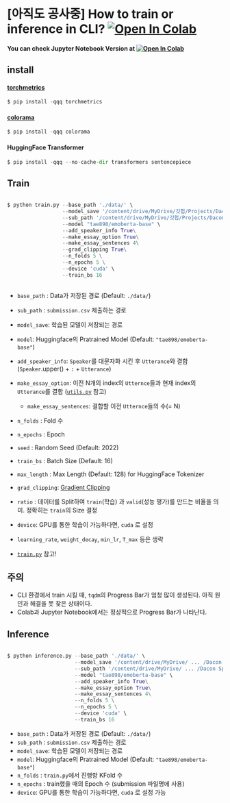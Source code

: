  
# [아직도 공사중] How to train or inference in CLI? [![Open In Colab](https://colab.research.google.com/assets/colab-badge.svg)](https://colab.research.google.com/drive/10rirr6XBtPYl2m-HZaLl6CFIzqR-qBc9?usp=sharing)

#### You can check Jupyter Notebook Version at [![Open In Colab](https://colab.research.google.com/assets/colab-badge.svg)](https://colab.research.google.com/drive/1QchQzwbGpOvXDRMzWXi5k-d_A_h4w-c9?usp=share_link) 
## install
#### [torchmetrics](https://torchmetrics.readthedocs.io/en/stable/)
```python
$ pip install -qqq torchmetrics
```

#### [colorama](https://github.com/tartley/colorama)
```python
$ pip install -qqq colorama
```

#### HuggingFace Transformer
```python
$ pip install -qqq --no-cache-dir transformers sentencepiece
```



## Train 
```python

$ python train.py --base_path './data/' \
                  --model_save '/content/drive/MyDrive/깃헙/Projects/Dacon Speakers/' \
                  --sub_path '/content/drive/MyDrive/깃헙/Projects/Dacon Speakers/' \
                  --model "tae898/emoberta-base" \
                  --add_speaker_info True\
                  --make_essay_option True\
                  --make_essay_sentences 4\
                  --grad_clipping True\
                  --n_folds 5 \
                  --n_epochs 5 \
                  --device 'cuda' \
                  --train_bs 16
  
``` 
- `base_path` : Data가 저장된 경로 (Default: `./data/`)
- `sub_path`  : `submission.csv` 제출하는 경로
- `model_save`: 학습된 모델이 저장되는 경로
- `model`: Huggingface의 Pratrained Model (Default: `"tae898/emoberta-base"`)
- `add_speaker_info`: `Speaker`를 대문자화 시킨 후 `Utterance`와 결합 (`Speaker`.upper() + `:` + `Utterance`)
- `make_essay_option`: 이전 N개의 index의 `Utternce`들과 현재 index의 `Utterance`를 결합 ([`utils.py`](https://github.com/renslightsaber/Dacon_Speakers_Emotion_Recognition/blob/main/utils.py) 참고)
  - `make_essay_sentences`: 결합할 이전 `Utternce`들의 수(= N)
- `n_folds`  : Fold 수
- `n_epochs` : Epoch
- `seed` : Random Seed (Default: 2022)
- `train_bs` : Batch Size (Default: 16)
- `max_length` : Max Length (Default: 128) for HuggingFace Tokenizer
- `grad_clipping`: [Gradient Clipping](https://neptune.ai/blog/understanding-gradient-clipping-and-how-it-can-fix-exploding-gradients-problem)
- `ratio` : 데이터를 Split하여 `train`(학습) 과 `valid`(성능 평가)를 만드는 비율을 의미. 정확히는 `train`의 Size 결정
- `device`: GPU를 통한 학습이 가능하다면, `cuda` 로 설정 
- `learning_rate`, `weight_decay`, `min_lr`, `T_max` 등은 생략 

- [`train.py`](https://github.com/renslightsaber/Dacon_Speakers_Emotion_Recognition/blob/main/train.py) 참고!   


## 주의
 - CLI 환경에서 train 시킬 때, `tqdm`의 Progress Bar가 엄청 많이 생성된다. 아직 원인과 해결을 못 찾은 상태이다.
 - Colab과 Jupyter Notebook에서는 정상적으로 Progress Bar가 나타난다.


## Inference 
```python

$ python inference.py --base_path './data/' \
                      --model_save '/content/drive/MyDrive/ ... /Dacon Speakers/' \
                      --sub_path '/content/drive/MyDrive/ ... /Dacon Speakers/' \
                      --model "tae898/emoberta-base" \
                      --add_speaker_info True\
                      --make_essay_option True\
                      --make_essay_sentences 4\
                      --n_folds 5 \
                      --n_epochs 5 \
                      --device 'cuda' \
                      --train_bs 16

```
- `base_path` : Data가 저장된 경로 (Default: `./data/`)
- `sub_path`  : `submission.csv` 제출하는 경로
- `model_save`: 학습된 모델이 저장되는 경로
- `model`: Huggingface의 Pratrained Model (Default: `"tae898/emoberta-base"`)
- `n_folds`  : `train.py`에서 진행항 KFold 수
- `n_epochs` : train했을 때의 Epoch 수 (submission 파일명에 사용)  
- `device`: GPU를 통한 학습이 가능하다면, `cuda` 로 설정 가능




